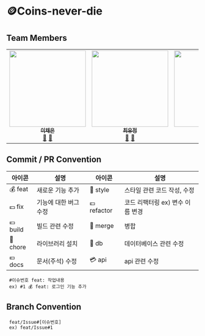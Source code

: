 # 🪙Coins-never-die

## Team Members

<!-- ALL-CONTRIBUTORS-LIST:START - Do not remove or modify this section -->
<!-- prettier-ignore-start -->
<!-- markdownlint-disable -->

<table>
  <tbody> 
    <tr>
      <td align="center"><a href="https://github.com/ichenny"><img src="https://user-images.githubusercontent.com/102204957/214783122-96b24bab-b372-4ecf-9d5f-38d9ae4ce9cb.png" width="200px;" alt=""/><br /><sub><b>이채은</b></sub></a><br /><a href="https://github.com/github.com/3-talking-potatoes/commits?author=ichenny" title="Documentation">🐬</a> <a href="https://github.com/github.com/3-talking-potatoes/pulls?q=is%3Apr+author%3Aichenny" title="Pull Requests">🥔</a></td>      
      <td align="center"><a href="https://github.com/z1zonemoi"><img src="https://user-images.githubusercontent.com/102204957/214783336-81c6dbe9-8029-4db2-855f-64cb4371c60e.png" width="200px;" alt=""/><br /><sub><b>
최유정</b></sub></a><br /><a href="https://github.com/github.com/3-talking-potatoes/commits?author=z1zonemoi" title="Documentation">🐬</a> <a href="https://github.com/github.com/3-talking-potatoes/pulls?q=is%3Apr+author%3Az1zonemoi" title="Pull Requests">🥔</a></td>
      <td align="center"><a href="https://github.com/94sssh"><img src="https://user-images.githubusercontent.com/102204957/214783258-2e8388ec-eda1-4191-bf22-312233bef727.png" width="200px;" alt=""/><br /><sub><b>한승호</b></sub></a><br /><a href="https://github.com/github.com/3-talking-potatoes/commits?author=94sssh" title="Documentation">🐬</a> <a href="https://github.com/github.com/3-talking-potatoes/pulls?q=is%3Apr+author%3A94sssh" title="Pull Requests">🥔</a></td>
    </tr>
  </tbody>
</table>

<!-- markdownlint-restore -->
<!-- prettier-ignore-end -->

<!-- ALL-CONTRIBUTORS-LIST:END -->

## Commit / PR Convention

| 아이콘     | 설명                                                         | 아이콘      | 설명                                                |
| -----     | ----------------------------------------------------------- | ---------  |----------------------------------------------------|
| 💰  feat  | 새로운 기능 추가                                               | 💎  style   | 스타일 관련 코드 작성, 수정                         | 
| 💵  fix   | 기능에 대한 버그 수정                                           | 💷  refactor | 코드 리팩터링 ex) 변수 이름 변경   |
| 💴  build | 빌드 관련 수정                                                 | 👛  merge   | 병합                                            |
| 💸  chore | 라이브러리 설치                                                | 🏦  db     | 데이터베이스 관련 수정                                 |
| 💶  docs  | 문서(주석) 수정                                                | 💳  api    | api 관련 수정                                      |

```
 #이슈번호 feat: 작업내용
 ex) #1 💰 feat: 로그인 기능 추가
 ```
 
## Branch Convention
```
 feat/Issue#[이슈번호]
 ex) feat/Issue#1
```


